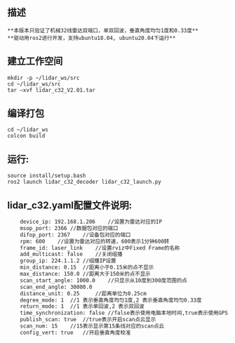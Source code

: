 ## 描述
	**本版本只验证了机械32线雷达双端口，单双回波，垂直角度均匀1度和0.33度**
	**驱动用ros2进行开发，支持ubuntu18.04, ubuntu20.04下运行**
## 建立工作空间
```
mkdir -p ~/lidar_ws/src
cd ~/lidar_ws/src
tar –xvf lidar_c32_V2.01.tar
```
## 编译打包
```
cd ~/lidar_ws
colcon build
```	
	
## 运行: 
```
source install/setup.bash
ros2 launch lidar_c32_decoder lidar_c32_launch.py
```



## lidar_c32.yaml配置文件说明: 
~~~xml
	device_ip: 192.168.1.206	//设置为雷达对应的IP
	msop_port: 2366	//数据包对应的端口
	difop_port: 2367	//设备包对应的端口
	rpm: 600	//设置为雷达对应的转速，600表示1分钟600转
	frame_id: laser_link	//设置rviz中Fixed Frame的名称
	add_multicast: false	//关闭组播
	group_ip: 224.1.1.2	//组播IP设置
	min_distance: 0.15	//距离小于0.15米的点不显示
	max_distance: 150.0	//距离大于150米的点不显示
	scan_start_angle: 1000.0	//只显示从10度到300度范围的点
	scan_end_angle: 30000.0
	distance_unit: 0.25		//距离单位为0.25cm
    degree_mode: 1	//1 表示垂直角度均匀1度,2 表示垂直角度均匀0.33度
	return_mode: 1	//1 表示单回波,2 表示双回波
	time_synchronization: false	//false表示使用电脑本地时间,true表示使用GPS时间
	publish_scan: true	//true表示开启scan点云显示
	scan_num: 15	//15表示显示第15条线对应的scan点云
	config_vert: true	//开启垂直角度校准
~~~







